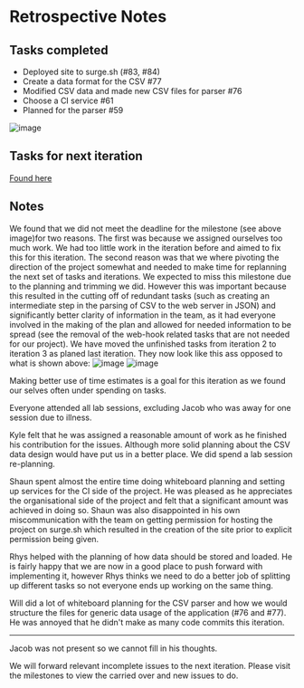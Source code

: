 # Retrospective Notes

## Tasks completed

* Deployed site to surge.sh (#83, #84)
* Create a data format for the CSV #77
* Modified CSV data and made new CSV files for parser #76
* Choose a CI service #61
* Planned for the parser #59

![image](/uploads/6168afa9f9d1428062b2ba88cc9b745c/image.png)


## Tasks for next iteration

[Found here](https://gitlab.ecs.vuw.ac.nz/ENGR301-302-2018/Project-10/VR-Network-Vis/milestones/6)

## Notes

We found that we did not meet the deadline for the milestone (see above image)for two reasons. The first was because we assigned ourselves too much work. We had too little work in the iteration before and aimed to fix this for this iteration. The second reason was that we where pivoting the direction of the project somewhat and needed to make time for replanning the next set of tasks and iterations. We expected to miss this milestone due to the planning and trimming we did. However this was important because this resulted in the cutting off of redundant tasks (such as creating an intermediate step in the parsing of CSV to the web server in JSON) and significantly better clarity of information in the team, as it had everyone involved in the making of the plan and allowed for needed information to be spread (see the removal of the web-hook related tasks that are not needed for our project). We have moved the unfinished tasks from iteration 2 to iteration 3 as planed last iteration.
They now look like this ass opposed to what is shown above:
![image](/uploads/0a1f7ac99cd1c02421b0c18dc0df4856/image.png)
![image](/uploads/df90637de4b20537ce7e349076b972b8/image.png)

Making better use of time estimates is a goal for this iteration as we found our selves often under spending on tasks.

Everyone attended all lab sessions, excluding Jacob who was away for one session due to illness.

Kyle felt that he was assigned a reasonable amount of work as he finished his contribution for the issues. Although more solid planning about the CSV data design would have put us in a better place. We did spend a lab session re-planning.

Shaun spent almost the entire time doing whiteboard planning and setting up services for the CI side of the project. He was pleased as he appreciates the organisational side of the project and felt that a significant amount was achieved in doing so. Shaun was also disappointed in his own miscommunication with the team on getting permission for hosting the project on surge.sh which resulted in the creation of the site prior to explicit permission being given. 

Rhys helped with the planning of how data should be stored and loaded. He is fairly happy that we are now in a good place to push forward with implementing it, however Rhys thinks we need to do a better job of splitting up different tasks so not everyone ends up working on the same thing.

Will did a lot of whiteboard planning for the CSV parser and how we would structure the files for generic data usage of the application (#76 and #77). He was annoyed that he didn't make as many code commits this iteration.

---------------------------

Jacob was not present so we cannot fill in his thoughts.

We will forward relevant incomplete issues to the next iteration. Please visit the milestones to view the carried over and new issues to do.
